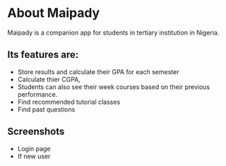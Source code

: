# About Maipady  
Maipady is a companion app for students in tertiary institution in Nigeria.
## Its features are:


* Store results and calculate their GPA for each semester
* Calculate thier CGPA,
* Students can also see their week courses based on their previous performance.
* Find recommended tutorial classes
* Find past questions

## Screenshots
* Login page
* If new user
